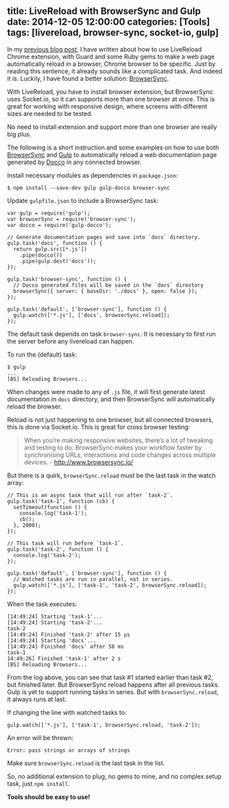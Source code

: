 title: LiveReload with BrowserSync and Gulp
date: 2014-12-05 12:00:00
categories: [Tools]
tags: [livereload, browser-sync, socket-io, gulp]
---

In my [previous blog post], I have written about how to use LiveReload Chrome extension, with Guard and some Ruby gems to make a web page automatically reload in a browser, Chrome browser to be specific. Just by reading this sentence, it already sounds like a complicated task. And indeed it is. Luckily, I have found a better solution: [BrowserSync].

With LiveReload, you have to install browser extension, but BrowserSync uses Socket.io, so it can supports more than one browser at once. This is great for working with responsive design, where screens with different sizes are needed to be tested.

No need to install extension and support more than one browser are really big plus.

The following is a short instruction and some examples on how to use both [BrowserSync] and [Gulp] to automatically reload a web documentation page generated by [Docco] in any connected browser.

<!-- more -->

Install necessary modules as dependencies in `package.json`:

```
$ npm install --save-dev gulp gulp-docco browser-sync
```

Update `gulpfile.json` to include a BrowserSync task:

```
var gulp = require('gulp');
var browserSync = require('browser-sync');
var docco = require('gulp-docco');

// Generate documentation pages and save into `docs` directory.
gulp.task('docs', function () {
  return gulp.src([*.js'])
    .pipe(docco())
    .pipe(gulp.dest('docs'));
});

gulp.task('browser-sync', function () {
  // Docco generated files will be saved in the `docs` directory
  browserSync({ server: { baseDir: './docs' }, open: false });
});

gulp.task('default', ['browser-sync'], function () {
  gulp.watch(['*.js'], ['docs', browserSync.reload]);
});
```

The default task depends on task `browser-sync`. It is necessary to first run the server before any livereload can happen.

To run the (default) task:

```
$ gulp
...
[BS] Reloading Browsers...
```

When changes were made to any of `.js` file, it will first generate latest documentation in `docs` directory, and then BrowserSync will automatically reload the browser.

Reload is not just happening to one browser, but all connected browsers, this is done via Socket.io. This is great for cross browser testing:

> When you’re making responsive websites, there’s a lot of tweaking and testing to do. BrowserSync makes your workflow faster by synchronising URLs, interactions and code changes across multiple devices. - <http://www.browsersync.io/>

But there is a quirk, `browserSync.reload` must be the last task in the watch array:

```
// This is an async task that will run after `task-2`.
gulp.task('task-1', function (cb) {
  setTimeout(function () {
    console.log('task-1');
    cb();
  }, 2000);
});

// This task will run before `task-1`.
gulp.task('task-2', function () {
  console.log('task-2');
});

gulp.task('default', ['browser-sync'], function () {
  // Watched tasks are run in parallel, not in series.
  gulp.watch(['*.js'], ['task-1', 'task-2', browserSync.reload]);
});
```

When the task executes:

```
[14:49:24] Starting 'task-1'...
[14:49:24] Starting 'task-2'...
task-2
[14:49:24] Finished 'task-2' after 15 μs
[14:49:24] Starting 'docs'...
[14:49:24] Finished 'docs' after 58 ms
task-1
14:49:26] Finished 'task-1' after 2 s
[BS] Reloading Browsers...
```

From the log above, you can see that task #1 started earlier than task #2, but finished later. But BrowserSync reload happens after all previous tasks. Gulp is yet to support running tasks in series. But with `browserSync.reload`, it always runs at last.

If changing the line with watched tasks to:

```
gulp.watch(['*.js'], ['task-1', browserSync.reload, 'task-2']);
```

An error will be thrown:

```plain
Error: pass strings or arrays of strings
```

Make sure `browserSync.reload` is the last task in the list.

So, no additional extension to plug, no gems to mine, and no complex setup task, just `npm install`.

**Tools should be easy to use!**


[previous blog post]: /2013/11/12/live-browser-reload-and-command-execution-on-file-change/
[BrowserSync]: http://www.browsersync.io/
[Gulp]: http://gulpjs.com/
[Docco]: http://jashkenas.github.io/docco/
